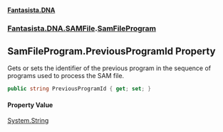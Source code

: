 #### [Fantasista.DNA](index.md 'index')
### [Fantasista.DNA.SAMFile](Fantasista.DNA.SAMFile.md 'Fantasista.DNA.SAMFile').[SamFileProgram](Fantasista.DNA.SAMFile.SamFileProgram.md 'Fantasista.DNA.SAMFile.SamFileProgram')

## SamFileProgram.PreviousProgramId Property

Gets or sets the identifier of the previous program in the sequence of programs used to process the SAM file.

```csharp
public string PreviousProgramId { get; set; }
```

#### Property Value
[System.String](https://docs.microsoft.com/en-us/dotnet/api/System.String 'System.String')
